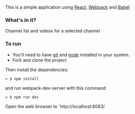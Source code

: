 
This is a simple application using [React](https://facebook.github.io/react/), [Webpack](http://webpack.github.io/) and [Babel](https://babeljs.io/)

### What's in it?

Channel list and videos for a selected channel

### To run

* You'll need to have [git](https://git-scm.com/) and [node](https://nodejs.org/en/) installed in your system.
* Fork and clone the project

Then install the dependencies:

```
> $ npm install
```

and run webpack-dev-server with this command:

```
> $ npm run dev
```

Open the web browser to `http://localhost:8083/

